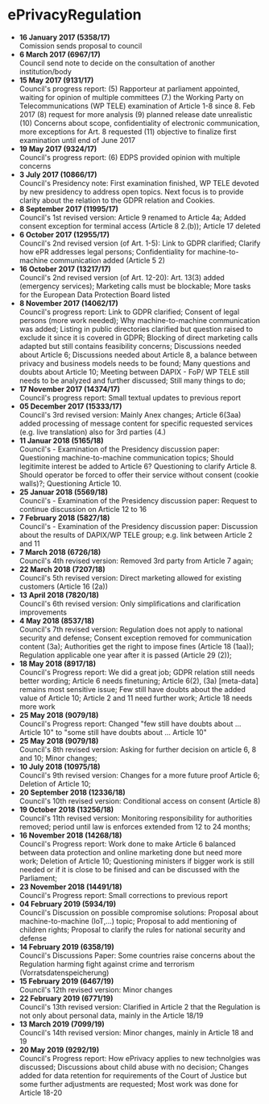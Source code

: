 
# ePrivacyRegulation

- **16 January 2017 (5358/17)**\
Comission sends proposal to council
- **6 March 2017 (6967/17)**\
Council send note to decide on the consultation of another institution/body
- **15 May 2017 (9131/17)**\
Council's progress report: (5) Rapporteur at parliament appointed, waiting for opinion of multiple committees (7.)  the Working
Party on Telecommunications (WP TELE) examination of Article 1-8 since 8. Feb 2017 (8) request for more analysis (9) planned release date unrealistic (10) Concerns about scope, confidentiality of electronic communication, more exceptions for Art. 8 requested (11) objective to finalize first examination until end of June 2017
- **19 May 2017 (9324/17)**\
Council's progress report: (6) EDPS provided opinion with multiple concerns
- **3 July 2017 (10866/17)**\
Council's Presidency note: First examination finished, WP TELE devoted by new presidency to address open topics. Next focus is to provide clarity about the relation to the GDPR relation and Cookies. 
- **8 September 2017 (11995/17)**\
Council's 1st revised version: Article 9 renamed to Article 4a; Added consent exception for terminal access (Article 8 2.(b)); Article 17 deleted
- **6 October 2017 (12955/17)**\
Council's 2nd revised version (of Art. 1-5): Link to GDPR clarified; Clarify how ePR addresses legal persons; Confidentiality for machine-to-machine communication added (Article 5 2)
- **16 October 2017 (13217/17)**\
Council's 2nd revised version (of Art. 12-20): Art. 13(3) added (emergency services); Marketing calls must be blockable; More tasks for the European Data Protection Board listed
- **8 November 2017 (14062/17)**\
Council's progress report: Link to GDPR clarified; Consent of legal persons (more work needed); Why machine-to-machine communication was added; Listing in public directories clarified but question raised to exclude it since it is covered in GDPR; Blocking of direct marketing calls adapted but still contains feasibility concerns; Discussions needed about Article 6; Discussions needed about Article 8, a balance between privacy and business models needs to be found; Many questions and doubts about Article 10; Meeting between DAPIX - FoP/ WP TELE still needs to be analyzed and further discussed; Still many things to do;
- **17 November 2017 (14374/17)**\
Council's progress report: Small textual updates to previous report
- **05 December 2017 (15333/17)**\
Council's 3rd revised version: Mainly Anex changes; Article 6(3aa) added processing of message content for specific requested services (e.g. live translation) also for 3rd parties (4.)
- **11 Januar 2018 (5165/18)**\
Council's - Examination of the Presidency discussion paper: Questioning machine-to-machine communication topics; Should legitimite interest be added to Article 6? Questioning to clarify Article 8. Should operator be forced to offer their service without consent (cookie walls)?; Questioning Article 10.
- **25 Januar 2018 (5569/18)**\
Council's - Examination of the Presidency discussion paper: Request to continue discussion on Article 12 to 16
- **7 February 2018 (5827/18)**\
Council's - Examination of the Presidency discussion paper: Discussion about the results of DAPIX/WP TELE group; e.g. link between Article 2 and 11
- **7 March 2018 (6726/18)**\
Council's 4th revised version: Removed 3rd party from Article 7 again; 
- **22 March 2018 (7207/18)**\
Council's 5th revised version: Direct marketing allowed for existing customers (Article 16 (2a))
- **13 April 2018 (7820/18)**\
Council's 6th revised version: Only simplifications and clarification improvements
- **4 May 2018 (8537/18)**\
Council's 7th revised version: Regulation does not apply to national security and defense; Consent exception removed for communication content (3a); Authorities get the right to impose fines (Article 18 (1aa)); Regulation applicable one year after it is passed (Article 29 (2));
- **18 May 2018 (8917/18)**\
Council's Progress report: We did a great job; GDPR relation still needs better wording; Article 6 needs finetuning; Article 6(2), (3a) [meta-data] remains most sensitive issue; Few still have doubts about the added value of Article 10; Article 2 and 11 need further work; Article 18 needs more work
- **25 May 2018 (9079/18)**\
Council's Progress report: Changed "few still have doubts about ... Article 10" to "some still have doubts about ... Article 10"
- **25 May 2018 (9079/18)**\
Council's 8th revised version: Asking for further decision on article 6, 8 and 10; Minor changes;
- **10 July 2018 (10975/18)**\
Council's 9th revised version: Changes for a more future proof Article 6; Deletion of Article 10; 
- **20 September 2018 (12336/18)**\
Council's 10th revised version: Conditional access on consent (Article 8)
- **19 October 2018 (13256/18)**\
Council's 11th revised version: Monitoring responsibility for authorities removed; period until law is enforces extended from 12 to 24 months;
- **16 November 2018 (14268/18)**\
Council's Progress report: Work done to make Article 6 balanced between data protection and online marketing done but need more work; Deletion of Article 10; Questioning ministers if bigger work is still needed or if it is close to be finised and can be discussed with the Parliament;
- **23 November 2018 (14491/18)**\
Council's Progress report: Small corrections to previous report
- **04 February 2019 (5934/19)**\
Council's Discussion on possible compromise solutions: Proposal about machine-to-machine (IoT,...) topic; Proposal to add mentioning of children rights; Proposal to clarify the rules for national security and defense
- **14 February 2019 (6358/19)**\
Council's Discussions Paper: Some countries raise concerns about the Regulation harming fight against crime and terrorism (Vorratsdatenspeicherung)
- **15 February 2019 (6467/19)**\
Council's 12th revised version: Minor changes
- **22 February 2019 (6771/19)**\
Council's 13th revised version: Clarified in Article 2 that the Regulation is not only about personal data, mainly in the Article 18/19
- **13 March 2019 (7099/19)**\
Council's 14th revised version: Minor changes, mainly in Article 18 and 19
- **20 May 2019 (9292/19)**\
Council's Progress report: How ePrivacy applies to new technolgies was discussed; Discussions about child abuse with no decision; Changes added for data retention for requirements of the Court of Justice but some further adjustments are requested; Most work was done for Article 18-20
